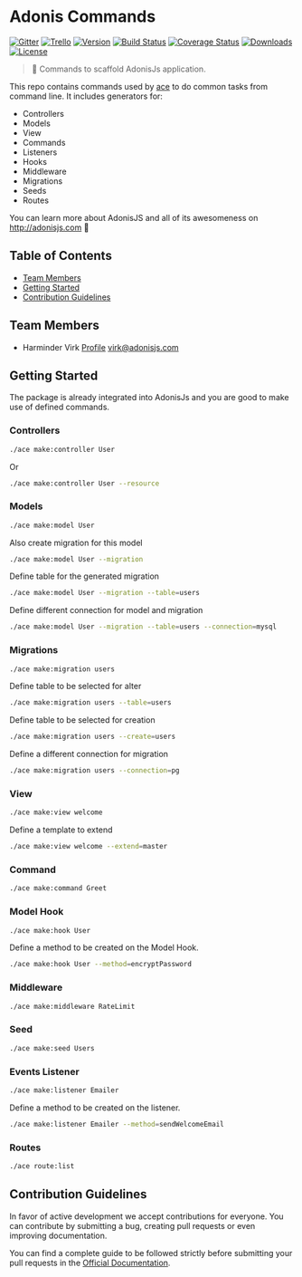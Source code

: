 # Adonis Commands

[![Gitter](https://img.shields.io/badge/+%20GITTER-JOIN%20CHAT%20%E2%86%92-1DCE73.svg?style=flat-square)](https://gitter.im/adonisjs/adonis-framework)
[![Trello](https://img.shields.io/badge/TRELLO-%E2%86%92-89609E.svg?style=flat-square)](https://trello.com/b/yzpqCgdl/adonis-for-humans)
[![Version](https://img.shields.io/npm/v/adonis-commands.svg?style=flat-square)](https://www.npmjs.com/package/adonis-commands)
[![Build Status](https://img.shields.io/travis/adonisjs/adonis-commands/master.svg?style=flat-square)](https://travis-ci.org/adonisjs/adonis-commands)
[![Coverage Status](https://img.shields.io/coveralls/adonisjs/adonis-commands/master.svg?style=flat-square)](https://coveralls.io/github/adonisjs/adonis-commands?branch=master)
[![Downloads](https://img.shields.io/npm/dt/adonis-commands.svg?style=flat-square)](https://www.npmjs.com/package/adonis-commands)
[![License](https://img.shields.io/npm/l/adonis-framework.svg?style=flat-square)](https://opensource.org/licenses/MIT)

> :pray: Commands to scaffold AdonisJs application.

This repo contains commands used by [ace](http://adonisjs.com/docs/2.0/ace-commands) to do common tasks from command line. It includes generators for:

- Controllers
- Models
- View
- Commands
- Listeners
- Hooks
- Middleware
- Migrations
- Seeds
- Routes

You can learn more about AdonisJS and all of its awesomeness on http://adonisjs.com :evergreen_tree:

## Table of Contents

* [Team Members](#team-members)
* [Getting Started](#getting-started)
* [Contribution Guidelines](#contribution-guidelines)

## <a name="team-members"></a>Team Members

* Harminder Virk [Profile](http://github.com/thetutlage) <virk@adonisjs.com>

## <a name="getting-started"></a>Getting Started

The package is already integrated into AdonisJs and you are good to make use of defined commands.

### Controllers

```bash
./ace make:controller User
```

Or

```bash
./ace make:controller User --resource
```

### Models

```bash
./ace make:model User
```

Also create migration for this model

```bash
./ace make:model User --migration
```

Define table for the generated migration

```bash
./ace make:model User --migration --table=users
```

Define different connection for model and migration

```bash
./ace make:model User --migration --table=users --connection=mysql
```

### Migrations

```bash
./ace make:migration users
```

Define table to be selected for alter

```bash
./ace make:migration users --table=users
```

Define table to be selected for creation

```bash
./ace make:migration users --create=users
```

Define a different connection for migration

```bash
./ace make:migration users --connection=pg
```

### View

```bash
./ace make:view welcome
```

Define a template to extend

```bash
./ace make:view welcome --extend=master
```

### Command

```bash
./ace make:command Greet
```

### Model Hook

```bash
./ace make:hook User
```

Define a method to be created on the Model Hook.

```bash
./ace make:hook User --method=encryptPassword
```

### Middleware

```bash
./ace make:middleware RateLimit
```

### Seed

```bash
./ace make:seed Users
```

### Events Listener

```bash
./ace make:listener Emailer
```

Define a method to be created on the listener.

```bash
./ace make:listener Emailer --method=sendWelcomeEmail
```

### Routes

```bash
./ace route:list
```

## <a name="contribution-guidelines"></a>Contribution Guidelines

In favor of active development we accept contributions for everyone. You can contribute by submitting a bug, creating pull requests or even improving documentation.

You can find a complete guide to be followed strictly before submitting your pull requests in the [Official Documentation](http://adonisjs.com/docs/community).
